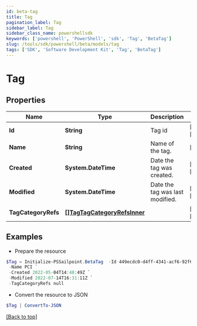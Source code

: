 ```yaml
---
id: beta-tag
title: Tag
pagination_label: Tag
sidebar_label: Tag
sidebar_class_name: powershellsdk
keywords: ['powershell', 'PowerShell', 'sdk', 'Tag', 'BetaTag'] 
slug: /tools/sdk/powershell/beta/models/tag
tags: ['SDK', 'Software Development Kit', 'Tag', 'BetaTag']
---
```



# Tag

## Properties

Name | Type | Description | Notes
------------ | ------------- | ------------- | -------------
**Id** | **String** | Tag id | [required][readonly] 
**Name** | **String** | Name of the tag. | [required]
**Created** | **System.DateTime** | Date the tag was created. | [required][readonly] 
**Modified** | **System.DateTime** | Date the tag was last modified. | [required][readonly] 
**TagCategoryRefs** | [**[]TagTagCategoryRefsInner**](tag-tag-category-refs-inner) |  | [required][readonly] 

## Examples

- Prepare the resource
```powershell
$Tag = Initialize-PSSailpoint.BetaTag  -Id 449ecdc0-d4ff-4341-acf6-92f6f7ce604f `
 -Name PCI `
 -Created 2022-05-04T14:48:49Z `
 -Modified 2022-07-14T16:31:11Z `
 -TagCategoryRefs null
```

- Convert the resource to JSON
```powershell
$Tag | ConvertTo-JSON
```


[[Back to top]](#) 

